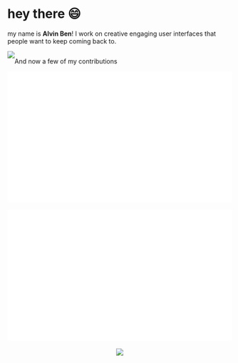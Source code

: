 <!-- 
**alvynben/alvynben** is a ✨ _special_ ✨ repository because its `README.md` (this file) appears on your GitHub profile.

Here are some ideas to get you started:

- 🔭 I’m currently working on ...
- 🌱 I’m currently learning ...
- 👯 I’m looking to collaborate on ...
- 🤔 I’m looking for help with ...
- 💬 Ask me about ...
- 📫 How to reach me: ...
- 😄 Pronouns: ...
- ⚡ Fun fact: ...
 -->
 
# hey there 😄

my name is <b>Alvin Ben</b>! I work on creative engaging user interfaces that people want to keep coming back to.

<div align="center">
<img style="float: left" src="https://media-exp1.licdn.com/dms/image/C4E03AQG7pxG5VzXXGw/profile-displayphoto-shrink_200_200/0/1627960090264?e=1647475200&v=beta&t=ulPRd-ofqB499pxSSpxoBzt6hEIO2ZbKLIvEDhAt7LU" />

<p style="float: left"> And now a few of my contributions </p>
  
![](https://github.com/alvynben/github-stats/blob/master/generated/overview.svg)

![](https://github.com/alvynben/github-stats/blob/master/generated/languages.svg)

![](https://komarev.com/ghpvc/?username=alvynben)
  
</div>


